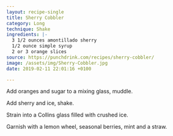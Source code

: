 ```yaml
---
layout: recipe-single
title: Sherry Cobbler
category: Long
technique: Shake
ingredients: |-
  3 1/2 ounces amontillado sherry
  1/2 ounce simple syrup
  2 or 3 orange slices
source: https://punchdrink.com/recipes/sherry-cobbler/
image: /assets/img/Sherry-Cobbler.jpg
date: 2019-02-11 22:01:16 +0100

---
```

Add oranges and sugar to a mixing glass, muddle.

Add sherry and ice, shake.

Strain into a Collins glass filled with crushed ice.

Garnish with a lemon wheel, seasonal berries, mint and a straw.